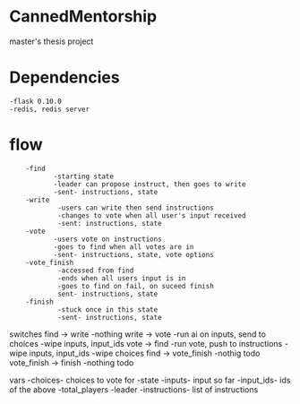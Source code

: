 CannedMentorship
================

master's thesis project

Dependencies
============
    -flask 0.10.0
    -redis, redis server

flow
========
        -find
               -starting state
               -leader can propose instruct, then goes to write
               -sent- instructions, state
        -write
                -users can write then send instructions
                -changes to vote when all user's input received
                -sent: instructions, state
        -vote  
               -users vote on instructions
               -goes to find when all votes are in
               -sent- instructions, state, vote options
        -vote_finish
                -accessed from find
                -ends when all users input is in
                -goes to find on fail, on suceed finish
                sent- instructions, state
        -finish
                -stuck once in this state
                -sent- instructions, state
switches
    find -> write
        -nothing
    write -> vote
        -run ai on inputs, send to choices
        -wipe inputs, input_ids
    vote -> find
        -run vote, push to instructions
        -wipe inputs, input_ids
        -wipe choices
    find -> vote_finish
        -nothig todo
    vote_finish -> finish
        -nothing todo
        
vars
    -choices- choices to vote for
    -state
    -inputs- input so far
    -input_ids- ids of the above
    -total_players
    -leader
    -instructions- list of instructions


        
                
        
